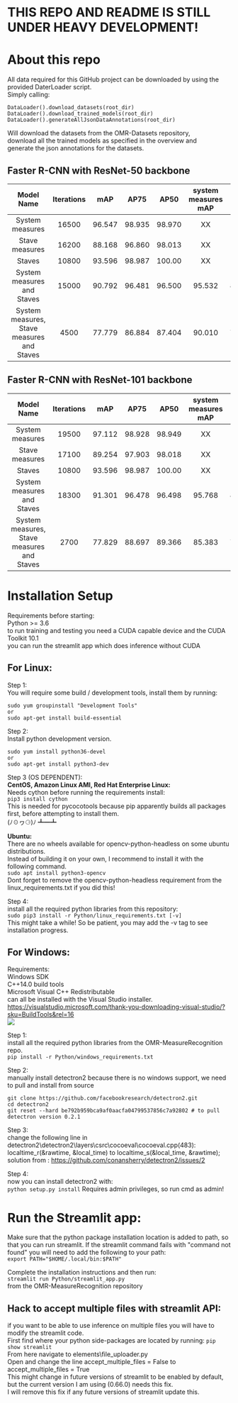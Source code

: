 # THIS REPO AND README IS STILL UNDER HEAVY DEVELOPMENT!

# About this repo

All data required for this GitHub project can be downloaded by using the provided DaterLoader script.  
Simply calling:  
```
DataLoader().download_datasets(root_dir)
DataLoader().download_trained_models(root_dir)
DataLoader().generateAllJsonDataAnnotations(root_dir)
``` 
Will download the datasets from the OMR-Datasets repository,  
download all the trained models as specified in the overview and  
generate the json annotations for the datasets.

## Faster R-CNN with ResNet-50 backbone
|   Model Name        					     |   Iterations  |   mAP    |   AP75   |   AP50   | system measures mAP |  staves mAP   |  staves mAP   |
|:------------------------------------------:|:-------------:|:--------:|:--------:|:--------:|:-------------------:|:-------------:|:-------------:|
|   System measures   					     |     16500     |  96.547  |  98.935  |  98.970  |        XX           |      XX       |      XX       |
|   Stave measures    					     |     16200     |  88.168  |  96.860  |  98.013  |        XX           |      XX       |      XX       |
|      Staves         					     |     10800     |  93.596  |  98.987  |  100.00  |        XX           |      XX       |      XX       |
| System measures and Staves                 |     15000     |  90.792  |  96.481  |  96.500  |       95.532        |    86.053     |      XX       |
| System measures, Stave measures and Staves |     4500      |  77.779  |  86.884  |  87.404  |       90.010        |    78.622     |    64.706     |



## Faster R-CNN with ResNet-101 backbone
|   Model Name        					     |   Iterations  |   mAP    |   AP75   |   AP50   | system measures mAP |  staves mAP   |  staves mAP   |
|:------------------------------------------:|:-------------:|:--------:|:--------:|:--------:|:-------------------:|:-------------:|:-------------:|
|   System measures   					     |     19500     |  97.112  |  98.928  |  98.949  |        XX           |      XX       |      XX       |
|   Stave measures    					     |     17100     |  89.254  |  97.903  |  98.018  |        XX           |      XX       |      XX       |
|      Staves         					     |     10800     |  93.596  |  98.987  |  100.00  |        XX           |      XX       |      XX       |
| System measures and Staves                 |     18300     |  91.301  |  96.478  |  96.498  |       95.768        |    86.834     |      XX       |
| System measures, Stave measures and Staves |     2700      |  77.829  |  88.697  |  89.366  |       85.383        |    79.779     |    68.324     |


<!-- STILL NEEDS TO BE TRAINED
## Faster R-CNN with ResNeXt-101-32x8d backbone
|   Model Name        					     |   Iterations  |   mAP    |   AP75   |   AP50   | system measures mAP |  staves mAP   |  staves mAP   |
|:------------------------------------------:|:-------------:|:--------:|:--------:|:--------:|:-------------------:|:-------------:|:-------------:|
|   System measures   					     |     19500     |  97.112  |  98.928  |  98.949  |        XX           |      XX       |      XX       |
|   Stave measures    					     |     17100     |  89.254  |  97.903  |  98.018  |        XX           |      XX       |      XX       |
|      Staves         					     |     10800     |  93.596  |  98.987  |  100.00  |        XX           |      XX       |      XX       |
| System measures and Staves                 |     18300     |  91.301  |  96.478  |  96.498  |       95.768        |    86.834     |      XX       |
| System measures, Stave measures and Staves |     2700      |  77.829  |  88.697  |  89.366  |       85.383        |    79.779     |    68.324     |
-->

# Installation Setup

Requirements before starting:  
Python >= 3.6  
to run training and testing you need a CUDA capable device and the CUDA Toolkit 10.1  
you can run the streamlit app which does inference without CUDA

## For Linux:

Step 1:  
You will require some build / development tools, install them by running:  
```
sudo yum groupinstall "Development Tools"
or
sudo apt-get install build-essential
```

Step 2:  
Install python development version.  
```
sudo yum install python36-devel
or
sudo apt-get install python3-dev
```

Step 3 (OS DEPENDENT):  
**CentOS, Amazon Linux AMI, Red Hat Enterprise Linux:**  
Needs cython before running the requirements install:  
```pip3 install cython```  
This is needed for pycocotools because pip apparently builds all packages first, before attempting to install them.  
(ﾉ☉ヮ⚆)ﾉ ┻━┻

**Ubuntu:**  
There are no wheels available for opencv-python-headless on some ubuntu distributions.  
Instead of building it on your own, I recommend to install it with the following command.  
```sudo apt install python3-opencv```  
Dont forget to remove the opencv-python-headless requirement from the linux_requirements.txt if you did this!  

Step 4:  
install all the required python libraries from this repository:  
```sudo pip3 install -r Python/linux_requirements.txt [-v]```  
This might take a while! So be patient, you may add the -v tag to see installation progress.  

## For Windows:

Requirements:  
Windows SDK  
C++14.0 build tools  
Microsoft Visual C++ Redistributable  
can all be installed with the Visual Studio installer.  
https://visualstudio.microsoft.com/thank-you-downloading-visual-studio/?sku=BuildTools&rel=16  
![](Images/VS_setup.png)

Step 1:  
install all the required python libraries from the OMR-MeasureRecognition repo.  
```pip install -r Python/windows_requirements.txt```

Step 2:  
manually install detectron2 because there is no windows support, we need to pull and install from source  
```
git clone https://github.com/facebookresearch/detectron2.git
cd detectron2
git reset --hard be792b959bca9af0aacfa04799537856c7a92802 # to pull detectron version 0.2.1
```

Step 3:  
change the following line in detectron2\detectron2\layers\csrc\cocoeval\cocoeval.cpp(483):  
localtime_r(&rawtime, &local_time) to localtime_s(&local_time, &rawtime);  
solution from : https://github.com/conansherry/detectron2/issues/2  

Step 4:  
now you can install detectron2 with:  
```python setup.py install```
Requires admin privileges, so run cmd as admin!

# Run the Streamlit app:

Make sure that the python package installation location is added to path, so that you can run streamlit. If the streamlit command fails with "command not found" you will need to add the following to your path:  
```export PATH="$HOME/.local/bin:$PATH"```

Complete the installation instructions and then run:  
```streamlit run Python/streamlit_app.py```  
from the OMR-MeasureRecognition repository

## Hack to accept multiple files with streamlit API:

if you want to be able to use inference on multiple files you will have to modify the streamlit code.  
First find where your python side-packages are located by running:
```pip show streamlit```  
From here navigate to elements\file_uploader.py  
Open and change the line accept_multiple_files = False to accept_multiple_files = True  
This might change in future versions of streamlit to be enabled by default, but the current version I am using (0.66.0) needs this fix.  
I will remove this fix if any future versions of streamlit update this.